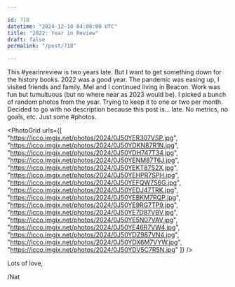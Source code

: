 ```yaml
---

id: 718
datetime: "2024-12-10 04:00:00 UTC"
title: "2022: Year in Review"
draft: false
permalink: "/post/718"

---
```


This #yearinreview is two years late. But I want to get something down for the history books. 2022 was a good year. The pandemic was easing up, I visited friends and family. Mel and I continued living in Beacon. Work was fun but tumultuous (but no where near as 2023 would be). I picked a bunch of random photos from the year. Trying to keep it to one or two per month. Decided to go with no description because this post is... late. No metrics, no goals, etc. Just some #photos.

<PhotoGrid
  urls={[
    "https://icco.imgix.net/photos/2024/0J50YER307VSP.jpg",
    "https://icco.imgix.net/photos/2024/0J50YDKN87R1N.jpg",
    "https://icco.imgix.net/photos/2024/0J50YDH747T34.jpg",
    "https://icco.imgix.net/photos/2024/0J50YENM87T6J.jpg",
    "https://icco.imgix.net/photos/2024/0J50YEKT87S2X.jpg",
    "https://icco.imgix.net/photos/2024/0J50YEHPR7SPH.jpg",
    "https://icco.imgix.net/photos/2024/0J50YEFQW7S6G.jpg",
    "https://icco.imgix.net/photos/2024/0J50YEDJ47TRK.jpg",
    "https://icco.imgix.net/photos/2024/0J50YEBKM7RQP.jpg",
    "https://icco.imgix.net/photos/2024/0J50YE9RG7TP9.jpg",
    "https://icco.imgix.net/photos/2024/0J50YE7D87VBV.jpg",
    "https://icco.imgix.net/photos/2024/0J50YE5N07VAV.jpg",
    "https://icco.imgix.net/photos/2024/0J50YE46R7VW4.jpg",
    "https://icco.imgix.net/photos/2024/0J50YDZ987VN4.jpg",
    "https://icco.imgix.net/photos/2024/0J50YDX6M7VYW.jpg",
    "https://icco.imgix.net/photos/2024/0J50YDV5C7R5N.jpg"
  ]}
/>

Lots of love,

/Nat
